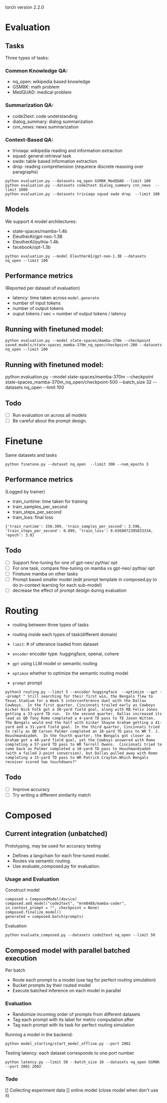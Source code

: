 torch version 2.2.0

# Evaluation
## Tasks
Three types of tasks:
### Common Knowledge QA: 
- nq_open: wikipedia based knowledge
- GSM8K: math problem
- MedQUAD: medical problem 
### Summarization QA:
- code2text: code understanding
- dialog_summary: dialog summarization
- cnn_news: news summarization
### Context-Based QA:
- triviaqa: wikipedia reading and information extraction
- squad: general retrieval task
- swde: table based information extraction
- drop: reading comprehension (requirece discrete reasoing over paragraphs)

```console
python evaluation.py --datasets nq_open GSM8K MedQUAD --limit 100
python evaluation.py --datasets code2text dialog_summary cnn_news  --limit 1000
python evaluation.py --datasets triviaqa squad swde drop  --limit 100
```

## Models
We support 4 model architectures:
- state-spaces/mamba-1.4b
- EleutherAI/gpt-neo-1.3B
- EleutherAI/pythia-1.4b
- facebook/opt-1.3b

```console
python evaluation.py --model EleutherAI/gpt-neo-1.3B --datasets nq_open --limit 100
```
## Performance metrics
(Reported per dataset of evaluation)
- latency: time taken across ```model.generate```
- number of input tokens
- number of output tokens
- ouput tokens / sec = number of output tokens / latency

## Running with finetuned model:
```console
python evaluation.py --model state-spaces/mamba-370m --checkpoint saved_models/state-spaces_mamba-370m_nq_open/checkpoint-200 --datasets nq_open --limit 100
```

## Running with finetuned model:
python evaluation.py --model state-spaces/mamba-370m --checkpoint state-spaces_mamba-370m_nq_open/checkpoint-500 --batch_size 32 --datasets nq_open --limit 100

## Todo
- [ ] Run evaluation on across all models
- [ ] Be careful about the prompt design. 

# Finetune
Same datasets and tasks
```console
python finetune.py --dataset nq_open  --limit 300 --num_epochs 3
```

## Performance metrics
(Logged by trainer)
- train_runtime: time taken for training
- train_samples_per_second
- train_steps_per_second
- train_loss: final loss

```console
{'train_runtime': 250.309, 'train_samples_per_second': 3.596, 'train_steps_per_second': 0.899, 'train_loss': 0.6560872395833334, 'epoch': 3.0}
```

## Todo
- [ ] Support fine-tuning for one of gpt-neo/ pythia/ opt
- [ ] For one task, compare fine-tuning on mamba vs gpt-neo/ pythia/ opt
- [ ] Finetune mamba on other tasks
- [ ] Prompt based smaller model (edit prompt template in composed.py to do in-context learning for each sub-model)
- [ ] decrease the effect of prompt design during evaluation

# Routing
- routing between three types of tasks
- routing inside each types of task(different domain)

- ```limit```: # of utterance loaded from dataset
- ```encoder``` encoder type: huggingface, openai, cohere
- ```gpt``` using LLM model or semantic routing
- ```optimze``` whether to optimize the semantic routing model
- ```prompt``` prompt
```console
python3 routing.py --limit 5 --encoder huggingface  --optimize --gpt --prompt " Still searching for their first win, the Bengals flew to Texas Stadium for a Week 5 interconference duel with the Dallas Cowboys.  In the first quarter, Cincinnati trailed early as Cowboys kicker Nick Folk got a 30-yard field goal, along with RB Felix Jones getting a 33-yard TD run.  In the second quarter, Dallas increased its lead as QB Tony Romo completed a 4-yard TD pass to TE Jason Witten.  The Bengals would end the half with kicker Shayne Graham getting a 41-yard and a 31-yard field goal. In the third quarter, Cincinnati tried to rally as QB Carson Palmer completed an 18-yard TD pass to WR T. J. Houshmandzadeh.  In the fourth quarter, the Bengals got closer as Graham got a 40-yard field goal, yet the Cowboys answered with Romo completing a 57-yard TD pass to WR Terrell Owens.  Cincinnati tried to come back as Palmer completed a 10-yard TD pass to Houshmandzadeh (with a failed 2-point conversion), but Dallas pulled away with Romo completing a 15-yard TD pass to WR Patrick Crayton.Which Bengals receiver scored two touchdowns?"
```

## Todo
- [ ] Improve accuracy
- [ ] Try writing a different similarity match

# Composed 

## Current integration (unbatched)
Prototyping, may be used for accuracy testing
- Defines a langchain for each fine-tuned model.
- Routes via semantic routing.
- Use evaluate_composed.py for evaluation.

### Usage and Evaluation

Construct model
```console
composed = ComposedModel(device)
composed.add_model("code2text", "mrm8488/mamba-coder", in_context_prompt = "", checkpoint = None)
composed.finalize_model()
generated = composed.batch(prompts)
```

Evaluation
```console
python evaluate_composed.py --datasets code2text nq_open --limit 50
```

## Composed model with parallel batched execution
Per batch 
- Route each prompt to a model (use tag for perfect routing simulation)
- Bucket prompts by their routed model
- Execute batched inference on each model in parallel

### Evaluation
- Randomize incoming order of prompts from different datasets
- Tag each prompt with its label for metric computation after
- Tag each prompt with its task for perfect routing simulation

Running a model in the backend:
```console
python model_starting/start_model_offline.py --port 2002
```

Testing latency: 
each dataset corresponds to one port number 
```console
python latency.py --limit 50 --batch_size 10 --datasets nq_open GSM8K --port 2001 2002
```

### Todo
[] Collecting experiment data
[] online model (close model when don't use it)